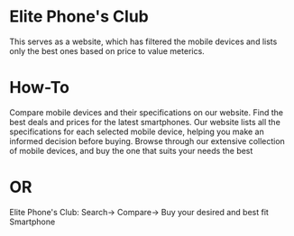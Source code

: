 # Elite Phone's Club
This serves as a website, which has filtered the mobile devices and lists only the best ones based on price to value meterics.

# How-To
Compare mobile devices and their specifications on our website. Find the best deals and prices for the latest smartphones. Our website lists all the specifications for each selected mobile device, helping you make an informed decision before buying. Browse through our extensive collection of mobile devices, and buy the one that suits your needs the best

# OR
Elite Phone's Club: Search-> Compare-> Buy your desired and best fit Smartphone
